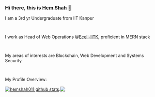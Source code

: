 ### Hi there, this is [Hem Shah](https://github.com/hemshah011) 👋

<p>I am a 3rd yr Undergraduate from IIT Kanpur</p>
<br>
<p>I work as Head of Web Operations @<a href="https://www.ecelliitk.org/">Ecell-IITK</a>, proficient in MERN stack</p>
<br>
<p>My areas of interests are Blockchain, Web Development and Systems Security</p>
<br>
<div>
  <p>My Profile Overview: </p>
</div>
<a href="https://github.com/hemshah011">
 <img align="center" src="https://github-readme-stats.vercel.app/api?username=hemshah011&show_icons=true&count_private=true&theme=radical" alt="hemshah011 github stats"/>
</a>
<a href="https://github.com/hemshah011">
 <img align="center" src="https://github-readme-stats.vercel.app/api/top-langs/?username=hemshah011&theme=radical&count_private=true&show_icons=true" />
</a>
